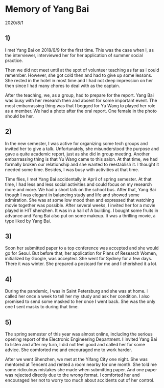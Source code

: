 # Memory of Yang Bai
2020/8/1

## 1) 
I met Yang Bai on 2018/6/9 for the first time. This was the case when I, as the interviewer,
interviewed her for her application of summer social practice.

Then we did not meet until at the spot of volunteer teaching as far as I could remember.
However, she got cold then and had to give up some lessons. She rested in the hotel in most
time and I had not deep impression on her then since I had many chores to deal with as the captain.

After the teaching, we, as a group, had to prepare for the report. Yang Bai was busy with her
research then and absent for some important event. The most embarrassing thing was that I
begged for Yu Wang to played her role as a member. We had a photo after the oral report. One
female in the photo should be her.

## 2)

In the new semester, I was active for organizing some tech groups and invited her to give a talk.
Unfortunately, she misunderstood the purpose and gave a quite academic report, just as she did in
group meeting. Another embarrassing thing is that Yu Wang came to this salon. At that time, we had
formally broken our relationship and she wanted to reestablish it. I thought it needed some time. Besides, I was busy with activities at that time.

Time flies, I met Yang Bai accidentally in April of spring semester. At that time, I had less
and less social activities and could focus on my research more and more. We had a short talk
on the school bus. After that, Yang Bai though I was elegant in balancing study and life and
showed some admiration. She was at some low mood then and expressed that watching movie together
was possible. After several weeks, I invited her for a movie played in HIT shenzhen. It was in a hall of A building. I bought some fruits in advance and Yang Bai also put on some makeup.
It was a thrilling movie, a type liked by Yang Bai.

## 3)
Soon her submitted paper to a top conference was accepted and she would go for Seoul.
But before that, her application for Plans of Research Women, initialized by Google,
was accepted. She went for Sydney for a few days. There it was winter. She prepared
a postcard for me and I cherished it a lot.

## 4)
During the pandemic, I was in Saint Petersburg and she was at home. I called her once a week
to tell her my study and ask her condition. I also promised to send some masked to her once
I went back. She was the only one I sent masks to during that time.

## 5) 
The spring semester of this year was almost online, including the serious opening report
of the Electronic Engineering Department. I invited Yang Bai to listen and after my turn,
I did not feel good and called her for some advice. She comforted me and encouraged me to
work harder.

After we went Shenzhen, we met at the Yifang City one night. She was mentored at Tencent 
and rented a room nearby for one month. She told me some ridiculous mistakes she made when
submitting paper. And one paper was rejected directly due to the wrong format. I comforted
her and encouraged her not to worry too much about accidents out of her control.

